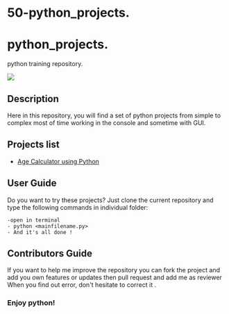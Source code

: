 # 50-python_projects.
# python_projects.
python training repository.

![](resources/python_image.jpg)

## Description

 Here in this repository, you will find a set of python projects from simple to complex 
 most of time working in the console and sometime with GUI.
 
 ## Projects list
 
* [Age Calculator using Python](./Age-Calculator-using-Python.py)

 
 ## User Guide 
 
   Do you want to try these projects? Just clone the current repository and type the following commands in individual folder:
   
    -open in terminal
    - python <mainfilename.py>
    - And it's all done ! 
## Contributors Guide

  If you want to help me improve the repository you can fork the project and add you own features or updates then pull request and add me as reviewer
  When you find out error, don't hesitate to correct it .

  
  
### Enjoy python! 

